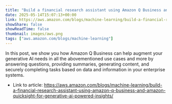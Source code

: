 ```yaml
---
title: "Build a financial research assistant using Amazon Q Business and Amazon QuickSight for generative AI–powered insights"
date: 2025-05-14T15:07:13+00:00
link: https://aws.amazon.com/blogs/machine-learning/build-a-financial-research-assistant-using-amazon-q-business-and-amazon-quicksight-for-generative-ai-powered-insights/
showShare: false
showReadTime: false
thumbnail: images/aws.png
tags: ["aws.amazon.com/blogs/machine-learning"]
---
```

In this post, we show you how Amazon Q Business can help augment your generative AI needs in all the abovementioned use cases and more by answering questions, providing summaries, generating content, and securely completing tasks based on data and information in your enterprise systems.

- Link to article: https://aws.amazon.com/blogs/machine-learning/build-a-financial-research-assistant-using-amazon-q-business-and-amazon-quicksight-for-generative-ai-powered-insights/
